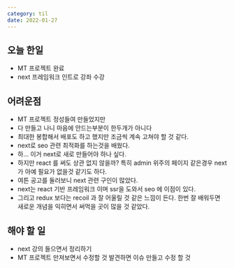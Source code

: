 ```yaml
---
category: til
date: 2022-01-27
---
```


## 오늘 한일

- MT 프로젝트 완료
- next 프레임워크 인트로 강좌 수강

## 어려운점

- MT 프로젝트 정성들여 만들었지만
- 다 만들고 나니 마음에 안드는부분이 한두개가 아니다
- 최대한 봉합해서 배포도 하고 했지만 조금씩 계속 고쳐야 할 것 같다.
- next로 seo 관련 최적화를 하는것을 배웠다.
- 하... 이거 next로 새로 만들어야 하나 싶다.
- 하지만 react 를 써도 상관 없지 않을까? 특히 admin 위주의 페이지 같은경우 next가 아예 필요가 없을것 같기도 하다.
- 여튼 공고를 둘러보니 next 관련 구인이 많았다.
- next는 react 기반 프레임워크 이며 ssr을 도와서 seo 에 이점이 있다.
- 그리고 redux 보다는 recoil 과 잘 어울릴 것 같은 느낌이 든다. 한번 잘 배워두면 새로운 개념을 익히면서 써먹을 곳이 많을 것 같았다.

## 해야 할 일

- next 강의 들으면서 정리하기
- MT 프로젝트 만져보면서 수정할 것 발견하면 이슈 만들고 수정 할 것

